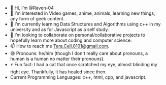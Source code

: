 - 👋 Hi, I’m @Raven-04
- 👀 I’m interested in Video games, anime, animals, learning new things, any form of geek content.
- 🌱 I’m currently learning Data Structures and Algorithms using c++ in my university and as for Javascript as a self study.
- 💞️ I’m looking to collaborate on personal/collaborative projects to hopefully learn more about coding and computer science.
- 📫 How to reach me Tera.Cell.0101@gmail.com.
- 😄 Pronouns: he/him (though I don't really care about pronouns, a human is a human no matter their pronouns).
- ⚡ Fun fact: I had a cat that once scratched my eye, almost blinding my right eye. Thankfully, it has healed since then.
- Current Programming Languages: c++, html, cpp, and javascript.

<!---
Raven-04/Raven-04 is a ✨ special ✨ repository because its `README.md` (this file) appears on your GitHub profile.
You can click the Preview link to take a look at your changes.
--->
